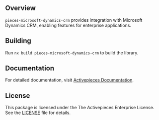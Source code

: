 ## Overview

`pieces-microsoft-dynamics-crm` provides integration with Microsoft Dynamics CRM, enabling features for enterprise applications.

## Building

Run `nx build pieces-microsoft-dynamics-crm` to build the library.

## Documentation

For detailed documentation, visit [Activepieces Documentation](https://www.activepieces.com/docs/getting-started/introduction).

## License

This package is licensed under the The Activepieces Enterprise License. See the [LICENSE](https://github.com/activepieces/activepieces/blob/main/packages/ee/LICENSE) file for details.